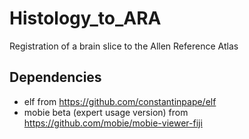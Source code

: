 # Histology_to_ARA
Registration of a brain slice to the Allen Reference Atlas

## Dependencies
- elf from https://github.com/constantinpape/elf
- mobie beta (expert usage version) from https://github.com/mobie/mobie-viewer-fiji
